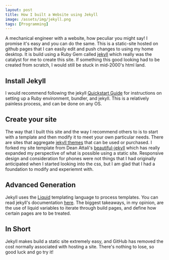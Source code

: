```yaml
---
layout: post
title: How I built a Website using Jekyll
image: /assets/img/jekyll.png
tags: [Programming]
---
```


A mechanical engineer with a website, how peculiar you might say! I promise it's
easy and you can do the same. This is a static-site hosted on github pages that
I can easily edit and push changes to using my home desktop. It is build using 
a Ruby Gem called [jekyll](https://jekyllrb.com/) which really was the catalyst
for me to create this site. If something this good looking had to be created 
from scratch, I would still be stuck in mid-2000's html land. 

## Install Jekyll

I would recommend following the jekyll 
[Quickstart Guide](https://jekyllrb.com/docs/) for instructions on setting up a 
Ruby environment, bundler, and jekyll. This is a relatively painless process, 
and can be done on any OS. 

## Create your site

The way that I built this site and the way I recommend others to is to start 
with a template and then modify it to meet your own particular needs. There are 
sites that aggregate [jekyll themes](http://jekyllthemes.org/) that can be used
or purchased. I forked my site template from Dean Attali's 
[beautiful-jekyll](https://github.com/daattali/beautiful-jekyll#readme) which has 
really expanded my perspective of what is possible using a static site. 
Responsive design and consideration for phones were not things that I had 
originally anticipated when I started looking into the css, but I am glad that 
I had a foundation to modify and experiemnt with. 

## Advanced Generation 

Jekyll uses the [Liquid](https://shopify.github.io/liquid/) templating language 
to process templates. You can read jekyll's documentation 
[here](https://jekyllrb.com/docs/liquid/). The biggest takeaways, in my opinion,
are the use of liquid variables to iterate through build pages, and define
how certain pages are to be treated.  


## In Short

Jekyll makes build a static site extremely easy, and GitHub has removed the cost
normally associated with hosting a site. There's nothing to lose, so good luck 
and go try it! 
